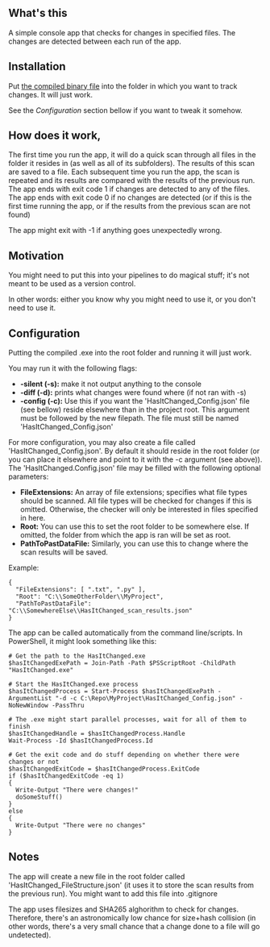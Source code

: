 ## What's this
A simple console app that checks for changes in specified files. The changes are detected between each run of the app.
## Installation
Put [the compiled binary file](https://github.com/Mufanza/has-it-changed/releases/download/v1.0.0/HasItChanged_v1.0.0_win-x86.zip) into the folder in which you want to track changes. It will just work.

See the *Configuration* section bellow if you want to tweak it somehow.
## How does it work,
The first time you run the app, it will do a quick scan through all files in the folder it resides in (as well as all of its subfolders). The results of this scan are saved to a file. Each subsequent time you run the app, the scan is repeated and its results are compared with the results of the previous run.
The app ends with exit code 1 if changes are detected to any of the files.
The app ends with exit code 0 if no changes are detected (or if this is the first time running the app, or if the results from the previous scan are not found)

The app might exit with -1 if anything goes unexpectedly wrong.

## Motivation
You might need to put this into your pipelines to do magical stuff; it's not meant to be used as a version control.

In other words: either you know why you might need to use it, or you don't need to use it.

## Configuration
Putting the compiled .exe into the root folder and running it will just work.

You may run it with the following flags:
- **-silent (-s):** make it not output anything to the console
- **-diff (-d):** prints what changes were found where (if not ran with -s)
- **-config (-c):** Use this if you want the 'HasItChanged_Config.json' file (see bellow) reside elsewhere than in the project root. This argument must be followed by the new filepath. The file must still be named 'HasItChanged_Config.json'

For more configuration, you may also create a file called 'HasItChanged_Config.json'. By default it should reside in the root folder (or you can place it elsewhere and point to it with the -c argument (see above)). The 'HasItChanged.Config.json' file may be filled with the following optional parameters:
- **FileExtensions:** An array of file extensions; specifies what file types should be scanned. All file types will be checked for changes if this is omitted. Otherwise, the checker will only be interested in files specified in here.
- **Root:** You can use this to set the root folder to be somewhere else. If omitted, the folder from which the app is ran will be set as root.
- **PathToPastDataFile:** Similarly, you can use this to change where the scan results will be saved.

Example:
```
{
  "FileExtensions": [ ".txt", ".py" ],
  "Root": "C:\\SomeOtherFolder\\MyProject",
  "PathToPastDataFile": "C:\\SomewhereElse\\HasItChanged_scan_results.json"
}
```

The app can be called automatically from the command line/scripts. In PowerShell, it might look something like this:
```
# Get the path to the HasItChanged.exe
$hasItChangedExePath = Join-Path -Path $PSScriptRoot -ChildPath "HasItChanged.exe"

# Start the HasItChanged.exe process
$hasItChangedProcess = Start-Process $hasItChangedExePath -ArgumentList "-d -c C:\Repo\MyProject\HasItChanged_Config.json" -NoNewWindow -PassThru

# The .exe might start parallel processes, wait for all of them to finish
$hasItChangedHandle = $hasItChangedProcess.Handle
Wait-Process -Id $hasItChangedProcess.Id

# Get the exit code and do stuff depending on whether there were changes or not
$hasItChangedExitCode = $hasItChangedProcess.ExitCode
if ($hasItChangedExitCode -eq 1)
{
  Write-Output "There were changes!"
  doSomeStuff()
}
else
{
  Write-Output "There were no changes"
}
```

## Notes
The app will create a new file in the root folder called 'HasItChanged_FileStructure.json' (it uses it to store the scan results from the previous run). You might want to add this file into .gitignore

The app uses filesizes and SHA265 alghorithm to check for changes. Therefore, there's an astronomically low chance for size+hash collision (in other words, there's a very small chance that a change done to a file will go undetected).
